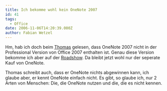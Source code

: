 ```yaml
---
title: Ich bekomme wohl kein OneNote 2007
id: 41
tags:
  - Office
date: 2006-11-06T14:20:39.000Z
author: Fabian Wetzel
---
```


Hm, hab ich doch beim [Thomas](http://blog.thomasbandt.de/PermaLink,guid,c931271d-7792-44a4-b8bf-0f23eadd2bfc.aspx) gelesen, dass OneNote&nbsp;2007 nicht in der Professional Version von Office 2007 enthalten ist. Genau diese Version bekomme ich aber auf der [Roadshow](http://www.microsoft.com/germany/Events/launch2007/itpros/preise-giveaways.aspx). Da bleibt jetzt wohl nur der seperate Kauf von OneNote.

Thomas schreibt auch, dass er OneNote nichts abgewinnen kann, ich glaube aber, er kennt OneNote einfach nicht. Es gibt, so glaube ich, nur 2 Arten von Menschen: Die, die OneNote nutzen und die, die es nicht kennen.
